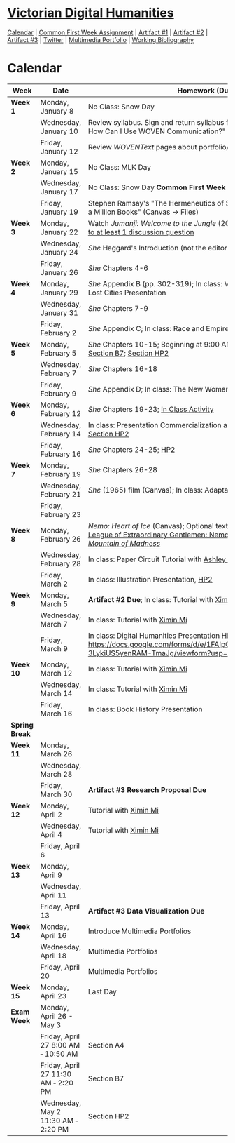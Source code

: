 <link rel="shortcut icon" href="https://kholterhoff.github.io/S18_ENG_1102/favicon.ico" type="image/x-icon">
<link rel="icon" href="https://kholterhoff.github.io/S18_ENG_1102/favicon.ico" type="image/x-icon">

<h1><a href="https://kholterhoff.github.io/S18_ENG_1102/Course_Description">Victorian Digital Humanities</a></h1>

<a href="https://kholterhoff.github.io/S18_ENG_1102/Victorian_Digital_Humanities">Calendar</a>  |  <a href="https://kholterhoff.github.io/S18_ENG_1102/Common_First_Week_Assignment">Common First Week Assignment</a> | <a href="https://kholterhoff.github.io/S18_ENG_1102/Artifact_1">Artifact #1</a> |  <a href="https://kholterhoff.github.io/S18_ENG_1102/Artifact_2">Artifact #2</a> |  <a href="https://kholterhoff.github.io/S18_ENG_1102/Artifact_3">Artifact #3</a> |  <a href="https://kholterhoff.github.io/S18_ENG_1102/Twitter">Twitter</a> | <a href="https://kholterhoff.github.io/S18_ENG_1102/Multimedia_Portfolio">Multimedia Portfolio</a> | <a href="https://kholterhoff.github.io/S18_ENG_1102/Bibliography">Working Bibliography</a>

<h1>Calendar</h1>

|Week|Date| Homework (Due that day)|
|----|--------------|----------------------------------------------|
|**Week 1**|Monday, January 8 | No Class: Snow Day |
||Wednesday, January 10 |  Review syllabus. Sign and return syllabus form. Review _WOVENText_ "Part 2: How Can I Use WOVEN Communication?" 29-83. |
||Friday, January 12 | Review _WOVENText_ pages about portfolio/Mahara (Ch. 7, pp. 151-158). |
|**Week 2**|Monday, January 15 | No Class: MLK Day |
||Wednesday, January 17 | No Class: Snow Day **Common First Week Assignment Due**|
||Friday, January 19 | Stephen Ramsay's "The Hermeneutics of Screwing Around; or What You Do with a Million Books" (Canvas -> Files) |
|**Week 3**|Monday, January 22	 | Watch _Jumanji: Welcome to the Jungle_ (2017) by classtime; <a href="https://kholterhoff.github.io/S18_ENG_1102/Jumanji">Tweet a response to at least 1 discussion question</a> |
||Wednesday, January 24 | _She_ Haggard's Introduction (not the editor's Intro) & Chapters 1-3 |
||Friday, January 26 | _She_ Chapters 4-6 |
|**Week 4**|Monday, January 29 | _She_ Appendix B (pp. 302-319); In class: Victorian Archaeology: Mummies and Lost Cities Presentation |
||Wednesday, January 31 | _She_ Chapters 7-9  |
||Friday, February 2 | _She_ Appendix C; In class: Race and Empire Presentation; <a href="https://docs.google.com/forms/d/e/1FAIpQLSdVyAageVGNwLActo14fjDhJY4wpeVSdF0DdpfgOK8L3RLzFw/viewform?c=0&w=1&usp=mail_form_link">link for Section HP2</a> |
|**Week 5**|Monday, February 5 | _She_  Chapters 10-15;  Beginning at 9:00 AM select a Haggard text <a href="https://docs.google.com/spreadsheets/d/1NXUeytqczWhs0lQlDKndy1pAug2vs9LjlJh-gmakV0Y/edit?usp=sharing">Section A4</a>; <a href="https://docs.google.com/spreadsheets/d/1HkA2nY2ijlp7B2mIeJCScwm9X0qA4dWhGqivKELOWKo/edit?usp=sharing">Section B7</a>; <a href="https://docs.google.com/spreadsheets/d/1UwvK36zROo6qmU6_k_VjLcR1yyEgOMcOejwDSKNRmfc/edit?usp=sharing">Section HP2</a>  |
||Wednesday, February 7 | _She_ Chapters 16-18  |
||Friday, February 9 | _She_ Appendix D; In class: The New Woman Presentation; <a href="https://kholterhoff.github.io/S18_ENG_1102/Quiz">Quiz</a> | 
|**Week 6**|Monday, February 12 | _She_ Chapters 19-23; <a href="https://docs.google.com/spreadsheets/d/1KzAwd8QeZi_unER4XpdmdLEURGsPcITSOjmKQY0KoTg/edit?usp=sharing">In Class Activity</a> |
||Wednesday, February 14 | In class: Presentation Commercialization and the Periodical Press; <a href="https://docs.google.com/forms/d/e/1FAIpQLSfXqc_NNTKKeDULYabEeEIqXCMX-AF5fc7W6NsuOjiAif8vrw/viewform">DH Awards</a>; <a href="https://goo.gl/forms/kyVHNYcI3oPwuVb62">Section HP2</a>  |
||Friday, February 16 | _She_ Chapters 24-25; <a href="https://goo.gl/forms/PiAIJUuGkm3nF0qw2">HP2</a> |
|**Week 7**|Monday, February 19 | _She_ Chapters 26-28 |
||Wednesday, February 21 | _She_ (1965) film (Canvas); In class: Adaptation Presentation <a href="https://docs.google.com/forms/d/e/1FAIpQLScmC0ryPc9FKcMhcWujuufxT31abOGwDtEtaZcKSq0fUu9pZg/viewform?usp=sf_link">HP2</a> | 
||Friday, February 23 |  |
|**Week 8**|Monday, February 26	| _Nemo: Heart of Ice_ (Canvas); Optional textual supplements: <a href="http://jessnevins.com/annotations/heartofice.html">Annotations to League of Extraordinary Gentlemen: Nemo’s Heart of Ice</a>; <a href="http://gutenberg.net.au/ebooks06/0600031h.html">H. P. Lovecraft's _The Mountain of Madness_</a> |
||Wednesday, February 28 | In class: Paper Circuit Tutorial with <a href="https://www.ashleylschick.com/">Ashley Schick</a> (Meet in <a href="https://multimediagt.wordpress.com/">Homer Rice Room</a>) |
||Friday, March 2 | In class: Illustration Presentation, <a href="https://docs.google.com/forms/d/e/1FAIpQLScVbtFvu0q6SFxGVOc9J6ShMEJ_MzhF3Tg3N0FnQlWH6s2t1Q/viewform?usp=sf_link">HP2</a> |
|**Week 9**|Monday, March 5 | **Artifact #2 Due**; In class: Tutorial with <a href="http://libguides.gatech.edu/prf.php?account_id=139382">Ximin Mi</a> |
||Wednesday, March 7 | In class: Tutorial with <a href="http://libguides.gatech.edu/prf.php?account_id=139382">Ximin Mi</a> | 
||Friday, March 9 | In class: Digital Humanities Presentation <a href="https://docs.google.com/forms/d/e/1FAIpQLSeyn0Yjypq8goX3p1ZwrTk2f_Qh3-3LykiUS5yenRAM-TmaJg/viewform?usp=sf_link">HP2</a> https://docs.google.com/forms/d/e/1FAIpQLSeyn0Yjypq8goX3p1ZwrTk2f_Qh3-3LykiUS5yenRAM-TmaJg/viewform?usp=sf_link|
|**Week 10**|Monday, March 12 | In class: Tutorial with <a href="http://libguides.gatech.edu/prf.php?account_id=139382">Ximin Mi</a> |
||Wednesday, March 14 | In class: Tutorial with <a href="http://libguides.gatech.edu/prf.php?account_id=139382">Ximin Mi</a> | 
||Friday, March 16 | In class: Book History Presentation |
|**Spring Break**| | |
|**Week 11**|Monday, March 26 | |
||Wednesday, March 28 | | 
||Friday, March 30	 |	**Artifact #3 Research Proposal Due** |
|**Week 12**|Monday, April 2 | Tutorial with <a href="http://libguides.gatech.edu/prf.php?account_id=139382">Ximin Mi</a> |
||Wednesday, April 4 | Tutorial with <a href="http://libguides.gatech.edu/prf.php?account_id=139382">Ximin Mi</a> | 
||Friday, April 6 |  |
|**Week 13**|Monday, April 9 |  |
||Wednesday, April 11 |	|
||Friday, April 13 |	**Artifact #3 Data Visualization Due** |
|**Week 14**|Monday, April 16	 | Introduce Multimedia Portfolios|
||Wednesday, April 18 | Multimedia Portfolios| 
||Friday, April 20 | Multimedia Portfolios|
|**Week 15**|Monday, April 23 | Last Day |
|**Exam Week**|Monday, April 26 - May 3| |
||Friday, April 27 8:00 AM ‐ 10:50 AM| Section A4 |
||Friday, April 27 11:30 AM ‐ 2:20 PM| Section B7 |
||Wednesday, May 2 11:30 AM ‐ 2:20 PM| Section HP2 |
